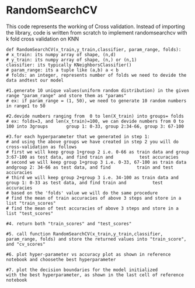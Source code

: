 # RandomSearchCV
This code represents the working of Cross validation. Instead of importing the library, code is written from scratch to implement randomsearchcv with k fold cross validation on KNN




    def RandomSearchCV(x_train,y_train,classifier, param_range, folds):    
    # x_train: its numpy array of shape, (n,d)    
    # y_train: its numpy array of shape, (n,) or (n,1)    
    classifier: its typically KNeighborsClassifier()    
    # param_range: its a tuple like (a,b) a < b    
    # folds: an integer, represents number of folds we need to devide the data andtest our model    

    #1.generate 10 unique values(uniform random distribution) in the given range "param_range" and store them as "params"     
    # ex: if param_range = (1, 50), we need to generate 10 random numbers in range1 to 50    

    #2.devide numbers ranging from  0 to len(X_train) into groups= folds    
    # ex: folds=3, and len(x_train)=100, we can devide numbers from 0 to 100 into 3groups       group 1: 0-33, group 2:34-66, group 3: 67-100    

    #3.for each hyperparameter that we generated in step 1:        
    # and using the above groups we have created in step 2 you will do cross-validation as follows        
    # first we will keep group 1+group 2 i.e. 0-66 as train data and group 3:67-100 as test data, and find train and          test accuracies        
    # second we will keep group 1+group 3 i.e. 0-33, 67-100 as train data andgroup 2: 34-66 as test data, and find          train and test accuracies        
    # third we will keep group 2+group 3 i.e. 34-100 as train data and group 1: 0-33 as test data, and find train and          test accuracies        
    # based on the 'folds' value we will do the same procedure        
    # find the mean of train accuracies of above 3 steps and store in a list "train_scores"        
    # find the mean of test accuracies of above 3 steps and store in a list "test_scores"    
    
    #4. return both "train_scores" and "test_scores"
    
    #5. call function RandomSearchCV(x_train,y_train,classifier, param_range, folds) and store the returned values into "train_score", and "cv_scores"
    
    #6. plot hyper-parameter vs accuracy plot as shown in reference notebook and choosethe best hyperparameter
    
    #7. plot the decision boundaries for the model initialized          with the best hyperparameter, as shown in the last cell of reference notebook
